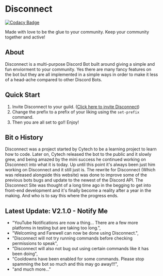# Disconnect

[![Codacy Badge](https://api.codacy.com/project/badge/Grade/287e9aa9df254c809554d46fd1af1ba9)](https://app.codacy.com/gh/DevCytech/Disconnect?utm_source=github.com&utm_medium=referral&utm_content=DevCytech/Disconnect&utm_campaign=Badge_Grade_Settings)

Made with love to be the glue to your community. Keep your community together and active!

## About

Disconnect is a multi-purpose Discord Bot built around giving a simple and fun enviorment to your community. Yes there are many fancy features on the bot but they are all implemented in a simple ways in order to make it less of a head-ache compared to other Discord Bots.

## Quick Start

1. Invite Disconnect to your guild. ([Click here to invite Disconnect](https://disconnectbot.com/invite.html))
2. Change the prefix to a prefix of your liking using the `set-prefix` command.
3. Then you are all set to go!! Enjoy!

## Bit o History

Disconnect was a project started by Cytech to be a learning project to learn how to code. Later on, Cytech released the bot to the public and it slowly grew, and being amazed by the mini success he continued working on Disconnect into what it is today. Up until this point it's always been just him working on Disconnect and it still just is. The rewrite for Disconnect (Which was released alongside this website) was done to improve some of the previous bots bugs and update to the newest of the Discord API. The Disconnect Site was thought of a long time ago in the begging to get into front-end development and it's finally become a reality after a year in the making. And who is to say this where the progress ends.

## Latest Update: V2.1.0 - **Notify Me**

-   "YouTube Notifications are now a thing... There are a few more platforms in testing but are taking too long.",
-   "Welcoming and Farewell can now be done using Disconnect.",
-   "Disconnect will not try running commands before checking permissions to speak",
-   "Disconnect will also not bug out using certain commands like it has been doing",
-   "Cooldowns have been enabled for some commands. Please stop spamming the bot so much and this may go away!!!",
-   "and much more..."
